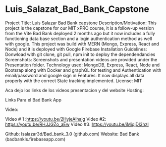 # Luis_Salazat_Bad_Bank_Capstone

Project Title: Luis Salazar Bad Bank capstone
Description/Motivation: This project is the capstone for our MIT xPRO course, it is a follow-up version from the Vite Bad Bank deployed 2 months ago but it now includes a fully functioning data base section and a login authentication method as well with google. This project was build with MERN (Mongo, Express, React and Node) and it is deployed with Google Firebase
Installation Guidelines: Donwload with git clone, git pull, npm init to deploy the dependendancies
Screenshots: Screenshots and presentation videos are provided under the Presentation folder.
Technology used: MongoDB, Express, React, Node and Bootsrap along with Docker and graphQL for testing and Authentication with email/password and google sign in
Features: It now displays all data properly with the correct State tracking implemented.
License: MIT

Aca dejo los links de los videos presentacion y del website Hosting:

Links Para el Bad Bank App 

Video:

Video # 1 :https://youtu.be/2HyjeAlhajg
Video #2: https://youtu.be/RHJJGZo_aEw
Video #3: https://youtu.be/iMiqjDl3hzI

Github: lsalazar3d/Bad_bank_3.0 (github.com)
Website: Bad Bank (badbankls.firebaseapp.com)
